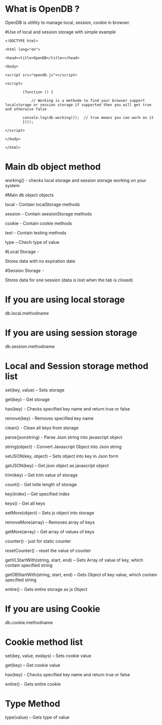 # What is OpenDB ?
OpenDB is utitlity to manage local, session, cookie in browser.

#Use of local and session storage with simple example

    <!DOCTYPE html>

    <html lang="en">

    <head><title>OpenDB</title></head>

    <body>

	<script src="opendb.js"></script>

  	<script>

    		(function () {

      			// Working is a methode to find your browser support localstorage or session storage if supported then you will get true and otherwise false

			console.log(db.working());  // true means you can work on it
    		}());
    		
  	</script>
  	
    </body>

    </html>
 

# Main db object method

working() - checks local storage and session storage working on your system

#Main db object objects

local  -  Contain localStorage methods

session  -  Contain seesionStorage methods

cookie - Contain cookie methods

test  -  Contain testing methods 

type – Chech type of value


#Local Storage - 

Stores data with no expiration date


#Session Storage - 

Stores data for one session (data is lost when the tab is closed)


# If you are using local storage
db.local.methodname


# If you are using session storage
db.session.methodname 


# Local and Session storage method list

set(key, value) – Sets storage

get(key) - Get storage

has(key) - Checks specified key name and return true or false

remove(key) -  Removes specified key name

clean() - Clean all keys from storage

parse(jsonstring) - Parse Json string into javascript object

string(object) - Convert Javascript Object  into Json string   

setJSON(key, object) – Sets object into key in Json form

getJSON(key) – Get json object as javascript object

trim(key) – Get trim value of storage

count() - Get totle length of storage

key(index) – Get  specified index

keys() - Get all keys

setMore(object) – Sets js object into storage

removeMore(array) – Removes array of keys

getMore(array) – Get array of values of keys

counter() - just for static counter 

resetCounter() - reset the value of counter

getVLStartWith(string, start, end) – Gets Array of value of key, which contain specified string

getOBStartWith(string, start, end) – Gets Object of key value, which contain specified string

entire() - Gets entire storage as js Object


# If you are using Cookie

db.cookie.methodname 


# Cookie method list

set(key, value, exdays) – Sets cookie value

get(key) – Get cookie value

has(key) - Checks specified key name and return true or false

entire() - Gets entire cookie

# Type Method  

type(value) – Gets type of value 
